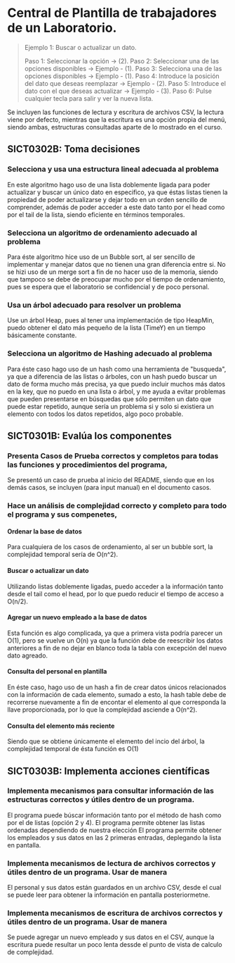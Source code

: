 # Central de Plantilla de trabajadores de un Laboratorio.

>Ejemplo 1: Buscar o actualizar un dato.
> 
> Paso 1: Seleccionar la opción -> (2).
> Paso 2: Seleccionar una de las opciones disponibles -> Ejemplo - (1).
> Paso 3: Selecciona una de las opciones disponibles -> Ejemplo - (1).
> Paso 4: Introduce la posición del dato que deseas reemplazar -> Ejemplo - (2).
> Paso 5: Introduce el dato con el que deseas actualizar -> Ejemplo - (3).
> Paso 6: Pulse cualquier tecla para salir y ver la nueva lista.
> 
Se incluyen las funciones de lectura y escritura de archivos CSV, la lectura viene por defecto, mientras que la escritura es una
opción propia del menú, siendo ambas, estructuras consultadas aparte de lo mostrado en el curso.

## SICT0302B: Toma decisiones 

### Selecciona y usa una estructura lineal adecuada al problema

En este algoritmo hago uso de una lista doblemente ligada para poder actualizar y buscar un único dato en especifico, ya que éstas listas tienen
la propiedad de poder actualizarse y dejar todo en un orden sencillo de comprender, además de poder acceder a este dato tanto por el head como por
el tail de la lista, siendo eficiente en términos temporales.

### Selecciona un algoritmo de ordenamiento adecuado al problema

Para éste algoritmo hice uso de un Bubble sort, al ser sencillo de implementar y manejar datos que no tienen una gran diferencia entre si. No se hizi
uso de un merge sort a fin de no hacer uso de la memoria, siendo que tampoco se debe de preocupar mucho por el tiempo de ordenamiento, pues se espera 
que el laboratorio se confidencial y de poco personal.

### Usa un árbol adecuado para resolver un problema

Use un árbol Heap, pues al tener una implementación de tipo HeapMin, puedo obtener el dato más pequeño de la lista (TimeY) en un tiempo básicamente constante.

### Selecciona un algoritmo de Hashing adecuado al problema

Para éste caso hago uso de un hash como una herramienta de "busqueda", ya que a diferencia de las listas o árboles, con un hash puedo buscar un dato de forma
mucho más precisa, ya que puedo incluir muchos más datos en la key, que no puedo en una lista o árbol, y me ayuda a evitar problemas que pueden
presentarse en búsquedas que sólo permiten un dato que puede estar repetido, aunque sería un problema si y solo si existiera un elemento con todos
los datos repetidos, algo poco probable.

## SICT0301B: Evalúa los componentes

### Presenta Casos de Prueba correctos y completos para todas las funciones y procedimientos del programa,

Se presentó un caso de prueba al inicio del README, siendo que en los demás casos, se incluyen (para input manual) en el documento casos.

### Hace un análisis de complejidad correcto y completo para todo el programa y sus compenetes,

#### Ordenar la base de datos

Para cualquiera de los casos de ordenamiento, al ser un bubble sort, la complejidad temporal sería de O(n^2).

#### Buscar o actualizar un dato

Utilizando listas doblemente ligadas, puedo acceder a la información tanto desde el tail como el head, por lo que puedo reducir el tiempo
de acceso a O(n/2).

#### Agregar un nuevo empleado a la base de datos

Esta función es algo complicada, ya que a primera vista podría parecer un O(1), pero se vuelve un O(n) ya que la función debe de reescribir
los datos anteriores a fin de no dejar en blanco toda la tabla con excepción del nuevo dato agreado.

#### Consulta del personal en plantilla

En éste caso, hago uso de un hash a fin de crear datos únicos relacionados con la información de cada elemento, sumado a esto, la hash table debe
de recorrerse nuevamente a fin de encontar el elemento al que corresponda la llave proporcionada, por lo que la complejidad asciende a O(n^2).

#### Consulta del elemento más reciente

Siendo que se obtiene únicamente el elemento del incio del árbol, la complejidad temporal de ésta función es O(1)

## SICT0303B: Implementa acciones científicas 

### Implementa mecanismos para consultar información de las estructuras correctos y útiles dentro de un programa.

El programa puede búscar información tanto por el método de hash como por el de listas (opción 2 y 4).
El programa permite obtener las listas ordenadas dependiendo de nuestra elección
El programa permite obtener los empleados y sus datos en las 2 primeras entradas, deplegando la lista en pantalla.

### Implementa mecanismos de lectura de archivos correctos y útiles dentro de un programa. Usar de manera

El personal y sus datos están guardados en un archivo CSV, desde el cual se puede leer para obtener la información en pantalla posteriormetne.

### Implementa mecanismos de escritura de archivos correctos y útiles dentro de un programa. Usar de manera

Se puede agregar un nuevo empleado y sus datos en el CSV, aunque la escritura puede resultar un poco lenta dessde el punto de vista de calculo de complejidad.
